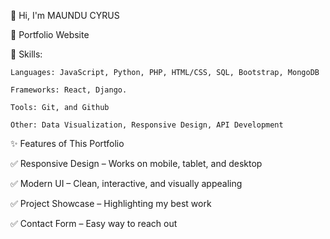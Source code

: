 👋 Hi, I'm MAUNDU CYRUS

🚀 Portfolio Website

🔹 Skills:

    Languages: JavaScript, Python, PHP, HTML/CSS, SQL, Bootstrap, MongoDB

    Frameworks: React, Django.

    Tools: Git, and Github

    Other: Data Visualization, Responsive Design, API Development
    
✨ Features of This Portfolio

✅ Responsive Design – Works on mobile, tablet, and desktop

✅ Modern UI – Clean, interactive, and visually appealing

✅ Project Showcase – Highlighting my best work

✅ Contact Form – Easy way to reach out
